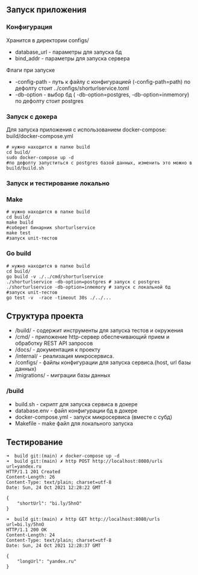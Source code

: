 ## Запуск приложения

### Конфигурация
Хранится в директории configs/
* database_url - параметры для запуска бд
* bind_addr - параметры для запуска сервера

Флаги при запуске
* -config-path - путь к файлу с конфигурацией (-config-path=path)
  по дефолту стоит ../configs/shorturlservice.toml
* -db-option - выбор бд ( -db-option=postgres, -db-option=inmemory) по дефолту стоит postgres 

### Запуск с докера
Для запуска приложения с использованием docker-compose: build/docker-compose.yml
```shell
# нужно находится в папке build
cd build/
sudo docker-compose up -d
#по дефолту запуститься с postgres базой данных, изменить это можно в build/build.sh
```

### Запуск и тестирование локально
### Make
```shell
# нужно находится в папке build
cd build/
make build
#соберет бинарник shorturlservice
make test
#запуск unit-тестов
```

### Go build
```shell
# нужно находится в папке build
cd build/
go build -v ./../cmd/shorturlservice
./shorturlservice -db-option=postgres # запуск с postgres
./shorturlservice -db-option=inmemory # запуск с локальной бд
#запуск unit-тестов
go test -v  -race -timeout 30s ./../...
```

## Структура проекта

* /build/ - содержит инструменты для запуска тестов и окружения
* /cmd/ - приложение http-сервер обеспечивающий прием и обработку REST API запросов
* /docs/ - документация к проекту
* /internal/ - реализация микросервиса.
* /configs/ - файлы конфигурации для запуска сервиса.(host, url базы данных)
* /migrations/ - миграции базы данных

### /build
* build.sh - скрипт для запуска сервиса в докере
* database.env - файл конфигурации бд в докере
* docker-compose.yml - запуск микросервиса (вместе с субд)
* Makefile - make файл для локального запуска

## Тестирование
```shell
➜  build git:(main) ✗ docker-compose up -d   
➜  build git:(main) ✗ http POST http://localhost:8080/urls url=yandex.ru
HTTP/1.1 201 Created
Content-Length: 26
Content-Type: text/plain; charset=utf-8
Date: Sun, 24 Oct 2021 12:28:22 GMT

{
    "shortUrl": "bi.ly/5hnO"
}

➜  build git:(main) ✗ http GET http://localhost:8080/urls url=bi.ly/5hnO          
HTTP/1.1 200 OK
Content-Length: 24
Content-Type: text/plain; charset=utf-8
Date: Sun, 24 Oct 2021 12:28:37 GMT

{
    "longUrl": "yandex.ru"
}

```